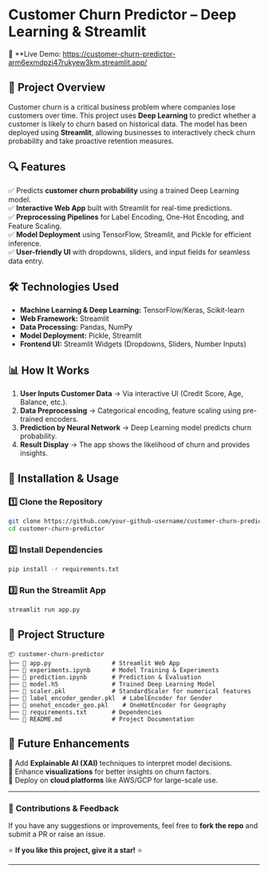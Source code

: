 # **Customer Churn Predictor – Deep Learning & Streamlit**  

🚀 **Live Demo: https://customer-churn-predictor-arm6exmdpzi47rukyew3km.streamlit.app/  

## 📌 **Project Overview**  
Customer churn is a critical business problem where companies lose customers over time. This project uses **Deep Learning** to predict whether a customer is likely to churn based on historical data. The model has been deployed using **Streamlit**, allowing businesses to interactively check churn probability and take proactive retention measures.  

## 🔍 **Features**  
✅ Predicts **customer churn probability** using a trained Deep Learning model.  
✅ **Interactive Web App** built with Streamlit for real-time predictions.  
✅ **Preprocessing Pipelines** for Label Encoding, One-Hot Encoding, and Feature Scaling.  
✅ **Model Deployment** using TensorFlow, Streamlit, and Pickle for efficient inference.  
✅ **User-friendly UI** with dropdowns, sliders, and input fields for seamless data entry.  

## 🛠 **Technologies Used**  
- **Machine Learning & Deep Learning:** TensorFlow/Keras, Scikit-learn  
- **Web Framework:** Streamlit  
- **Data Processing:** Pandas, NumPy  
- **Model Deployment:** Pickle, Streamlit  
- **Frontend UI:** Streamlit Widgets (Dropdowns, Sliders, Number Inputs)  

## 📊 **How It Works**  
1. **User Inputs Customer Data** → Via interactive UI (Credit Score, Age, Balance, etc.).  
2. **Data Preprocessing** → Categorical encoding, feature scaling using pre-trained encoders.  
3. **Prediction by Neural Network** → Deep Learning model predicts churn probability.  
4. **Result Display** → The app shows the likelihood of churn and provides insights.  

## 🚀 **Installation & Usage**  
### **1️⃣ Clone the Repository**  
```bash
git clone https://github.com/your-github-username/customer-churn-predictor.git
cd customer-churn-predictor
```

### **2️⃣ Install Dependencies**  
```bash
pip install -r requirements.txt
```

### **3️⃣ Run the Streamlit App**  
```bash
streamlit run app.py
```

## 📂 **Project Structure**  
```
📦 customer-churn-predictor
├── 📜 app.py                 # Streamlit Web App
├── 📜 experiments.ipynb      # Model Training & Experiments
├── 📜 prediction.ipynb       # Prediction & Evaluation
├── 📜 model.h5               # Trained Deep Learning Model
├── 📜 scaler.pkl             # StandardScaler for numerical features
├── 📜 label_encoder_gender.pkl  # LabelEncoder for Gender
├── 📜 onehot_encoder_geo.pkl    # OneHotEncoder for Geography
├── 📜 requirements.txt       # Dependencies
└── 📜 README.md              # Project Documentation
```

## 🎯 **Future Enhancements**  
🔹 Add **Explainable AI (XAI)** techniques to interpret model decisions.  
🔹 Enhance **visualizations** for better insights on churn factors.  
🔹 Deploy on **cloud platforms** like AWS/GCP for large-scale use.  

---

### 📢 **Contributions & Feedback**  
If you have any suggestions or improvements, feel free to **fork the repo** and submit a PR or raise an issue.  

⭐ **If you like this project, give it a star!** ⭐  

---
